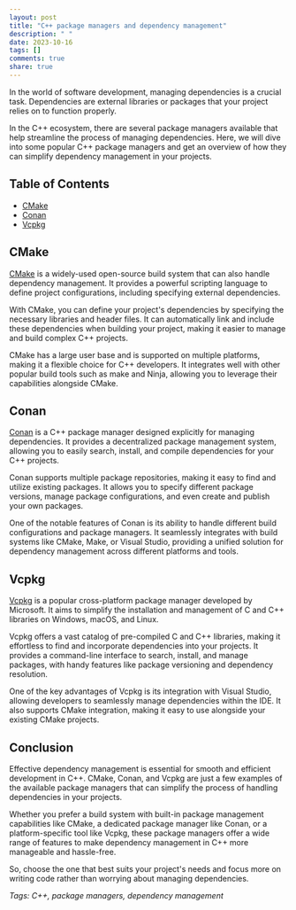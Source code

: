 ```yaml
---
layout: post
title: "C++ package managers and dependency management"
description: " "
date: 2023-10-16
tags: []
comments: true
share: true
---
```


In the world of software development, managing dependencies is a crucial task. Dependencies are external libraries or packages that your project relies on to function properly. 

In the C++ ecosystem, there are several package managers available that help streamline the process of managing dependencies. Here, we will dive into some popular C++ package managers and get an overview of how they can simplify dependency management in your projects.

## Table of Contents
- [CMake](#cmake)
- [Conan](#conan)
- [Vcpkg](#vcpkg)

## CMake
[CMake](https://cmake.org/) is a widely-used open-source build system that can also handle dependency management. It provides a powerful scripting language to define project configurations, including specifying external dependencies.

With CMake, you can define your project's dependencies by specifying the necessary libraries and header files. It can automatically link and include these dependencies when building your project, making it easier to manage and build complex C++ projects.

CMake has a large user base and is supported on multiple platforms, making it a flexible choice for C++ developers. It integrates well with other popular build tools such as make and Ninja, allowing you to leverage their capabilities alongside CMake.

## Conan
[Conan](https://conan.io/) is a C++ package manager designed explicitly for managing dependencies. It provides a decentralized package management system, allowing you to easily search, install, and compile dependencies for your C++ projects.

Conan supports multiple package repositories, making it easy to find and utilize existing packages. It allows you to specify different package versions, manage package configurations, and even create and publish your own packages.

One of the notable features of Conan is its ability to handle different build configurations and package managers. It seamlessly integrates with build systems like CMake, Make, or Visual Studio, providing a unified solution for dependency management across different platforms and tools.

## Vcpkg
[Vcpkg](https://github.com/microsoft/vcpkg) is a popular cross-platform package manager developed by Microsoft. It aims to simplify the installation and management of C and C++ libraries on Windows, macOS, and Linux.

Vcpkg offers a vast catalog of pre-compiled C and C++ libraries, making it effortless to find and incorporate dependencies into your projects. It provides a command-line interface to search, install, and manage packages, with handy features like package versioning and dependency resolution.

One of the key advantages of Vcpkg is its integration with Visual Studio, allowing developers to seamlessly manage dependencies within the IDE. It also supports CMake integration, making it easy to use alongside your existing CMake projects.

## Conclusion
Effective dependency management is essential for smooth and efficient development in C++. CMake, Conan, and Vcpkg are just a few examples of the available package managers that can simplify the process of handling dependencies in your projects.

Whether you prefer a build system with built-in package management capabilities like CMake, a dedicated package manager like Conan, or a platform-specific tool like Vcpkg, these package managers offer a wide range of features to make dependency management in C++ more manageable and hassle-free.

So, choose the one that best suits your project's needs and focus more on writing code rather than worrying about managing dependencies.

*Tags: C++, package managers, dependency management*